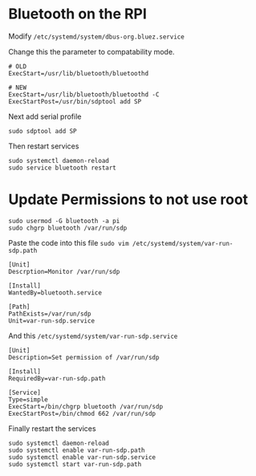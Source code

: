 # Bluetooth on the RPI

Modify `/etc/systemd/system/dbus-org.bluez.service`

Change this the parameter to compatability mode.

```
# OLD
ExecStart=/usr/lib/bluetooth/bluetoothd

# NEW
ExecStart=/usr/lib/bluetooth/bluetoothd -C
ExecStartPost=/usr/bin/sdptool add SP
```

Next add serial profile
```
sudo sdptool add SP
```

Then restart services

```
sudo systemctl daemon-reload 
sudo service bluetooth restart 
```

# Update Permissions to not use root

```
sudo usermod -G bluetooth -a pi
sudo chgrp bluetooth /var/run/sdp
```

Paste the code into this file `sudo vim /etc/systemd/system/var-run-sdp.path`

```
[Unit]
Descrption=Monitor /var/run/sdp

[Install]
WantedBy=bluetooth.service

[Path]
PathExists=/var/run/sdp
Unit=var-run-sdp.service
```

And this `/etc/systemd/system/var-run-sdp.service`

```
[Unit]
Description=Set permission of /var/run/sdp

[Install]
RequiredBy=var-run-sdp.path

[Service]
Type=simple
ExecStart=/bin/chgrp bluetooth /var/run/sdp
ExecStartPost=/bin/chmod 662 /var/run/sdp
```

Finally restart the services
```
sudo systemctl daemon-reload
sudo systemctl enable var-run-sdp.path
sudo systemctl enable var-run-sdp.service
sudo systemctl start var-run-sdp.path
```
